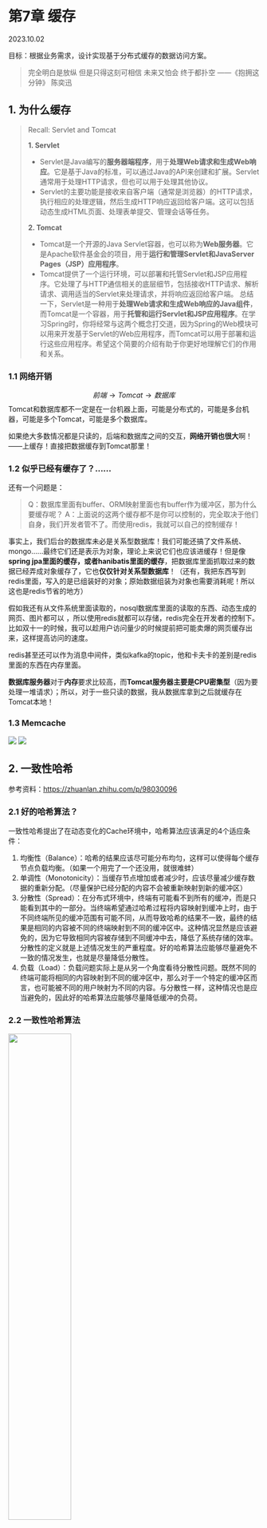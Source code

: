 # 第7章 缓存

2023.10.02

目标：根据业务需求，设计实现基于分布式缓存的数据访问方案。

> 完全明白是放纵
但是只得这刻可相信
未来又怕会
终于都扑空
——《抱拥这分钟》 陈奕迅


## 1. 为什么缓存

> Recall: Servlet and Tomcat
> 
>  **1. Servlet**
>- Servlet是Java编写的**服务器端程序**，用于**处理Web请求和生成Web响应**。它是基于Java的标准，可以通过Java的API来创建和扩展。Servlet通常用于处理HTTP请求，但也可以用于处理其他协议。
>- Servlet的主要功能是接收来自客户端（通常是浏览器）的HTTP请求，执行相应的处理逻辑，然后生成HTTP响应返回给客户端。这可以包括动态生成HTML页面、处理表单提交、管理会话等任务。
>
> **2. Tomcat**
>- Tomcat是一个开源的Java Servlet容器，也可以称为**Web服务器**。它是Apache软件基金会的项目，用于**运行和管理Servlet和JavaServer Pages（JSP）应用程序**。
>- Tomcat提供了一个运行环境，可以部署和托管Servlet和JSP应用程序。它处理了与HTTP通信相关的底层细节，包括接收HTTP请求、解析请求、调用适当的Servlet来处理请求，并将响应返回给客户端。
> 总结一下，Servlet是一种用于**处理Web请求和生成Web响应的Java组件**，而Tomcat是一个容器，用于**托管和运行Servlet和JSP应用程序**。在学习Spring时，你将经常与这两个概念打交道，因为Spring的Web模块可以用来开发基于Servlet的Web应用程序，而Tomcat可以用于部署和运行这些应用程序。希望这个简要的介绍有助于你更好地理解它们的作用和关系。


### 1.1 网络开销

$$ 前端 \rightarrow Tomcat \rightarrow 数据库 $$
Tomcat和数据库都不一定是在一台机器上面，可能是分布式的，可能是多台机器，可能是多个Tomcat，可能是多个数据库。

如果绝大多数情况都是只读的，后端和数据库之间的交互，**网络开销也很大**啊！
——上缓存！直接把数据缓存到Tomcat那里！

### 1.2 似乎已经有缓存了？……

还有一个问题是：
> Q：数据库里面有buffer、ORM映射里面也有buffer作为缓冲区，那为什么要缓存呢？
> A：上面说的这两个缓存都不是你可以控制的，完全取决于他们自身，我们开发者管不了。而使用redis，我就可以自己的控制缓存！

事实上，我们后台的数据库未必是关系型数据库！我们可能还搞了文件系统、mongo……最终它们还是表示为对象，理论上来说它们也应该进缓存！但是像**spring jpa里面的缓存，或者hanibatis里面的缓存**，把数据库里面抓取过来的数据已经弄成对象缓存了，它也**仅仅针对关系型数据库**！（还有，我把东西写到redis里面，写入的是已组装好的对象；原始数据组装为对象也需要消耗呢！所以这也是redis节省的地方）

假如我还有从文件系统里面读取的，nosql数据库里面的读取的东西、动态生成的网页、图片都可以 ，所以使用redis就都可以存储，redis完全在开发者的控制下。比如双十一的时候，我可以趁用户访问量少的时候提前把可能卖爆的网页缓存出来，这样提高访问的速度。

redis甚至还可以作为消息中间件，类似kafka的topic，他和卡夫卡的差别是redis里面的东西在内存里面。

**数据库服务器**对于**内存**要求比较高，而**Tomcat服务器主要是CPU密集型**（因为要处理一堆请求）；所以，对于一些只读的数据，我从数据库拿到之后就缓存在Tomcat本地！

### 1.3 Memcache

![](./res/memcache.png)
![](./res/memcache2.png)

## 2. 一致性哈希

参考资料：https://zhuanlan.zhihu.com/p/98030096

### 2.1 好的哈希算法？

一致性哈希提出了在动态变化的Cache环境中，哈希算法应该满足的4个适应条件：
1. 均衡性（Balance）：哈希的结果应该尽可能分布均匀，这样可以使得每个缓存节点负载均衡。（如果一个用完了一个还没用，就很难蚌）
2. 单调性（Monotonicity）：当缓存节点增加或者减少时，应该尽量减少缓存数据的重新分配。（尽量保护已经分配的内容不会被重新映射到新的缓冲区）
3. 分散性（Spread）：在分布式环境中，终端有可能看不到所有的缓冲，而是只能看到其中的一部分。当终端希望通过哈希过程将内容映射到缓冲上时，由于不同终端所见的缓冲范围有可能不同，从而导致哈希的结果不一致，最终的结果是相同的内容被不同的终端映射到不同的缓冲区中。这种情况显然是应该避免的，因为它导致相同内容被存储到不同缓冲中去，降低了系统存储的效率。分散性的定义就是上述情况发生的严重程度。好的哈希算法应能够尽量避免不一致的情况发生，也就是尽量降低分散性。
4. 负载（Load）：负载问题实际上是从另一个角度看待分散性问题。既然不同的终端可能将相同的内容映射到不同的缓冲区中，那么对于一个特定的缓冲区而言，也可能被不同的用户映射为不同的内容。与分散性一样，这种情况也是应当避免的，因此好的哈希算法应能够尽量降低缓冲的负荷。

### 2.2 一致性哈希算法

<img src="./res/hash.png" width="50%" />

按照常用的hash算法，来将对应的key哈希到一个具有$2^32$个节点的空间中；现在我们将这些数字头尾相连，结合成一个闭合环形。

然后我们**映射服务器节点**。具体可以选择服务器的ip或唯一主机名作为关键字进行哈希，这样每台机器就能确定其在哈希环上的位置。假设我们将四台服务器使用ip地址哈希后在环空间上。

然后我们将objectA、objectB、objectC、objectD四个对象通过特定的Hash函数计算出对应的key值，然后散列到Hash环上,然后从数据所在位置沿环顺时针“行走”，第一台遇到的服务器就是其应该定位到的服务器。

**服务器的删除与添加**
1. 如果此时NodeC宕机了，此时Object A、B、D不会受到影响，只有Object C会重新分配到Node D上面去，而其他数据对象不会发生变化；
2. 如果在环境中新增一台服务器Node X，通过hash算法将Node X映射到环中，通过按顺时针迁移的规则，那么Object C被迁移到了Node X中，其它对象还保持这原有的存储位置。通过对节点的添加和删除的分析，一致性哈希算法在保持了单调性的同时，还是数据的迁移达到了最小，这样的算法对分布式集群来说是非常合适的，避免了大量数据迁移，减小了服务器的的压力。

<img src="./res/hash2.png" width="50%" />

### 2.3 虚拟节点

当服务器节点比较少的时候，会出现一个问题，就是此时必然造成大量数据集中到一个节点上面，极少数数据集中到另外的节点上面。

为了解决这种数据倾斜问题，一致性哈希算法引入了虚拟节点机制，即对每一个服务节点计算多个哈希，每个计算结果位置都放置一个此服务节点，称为虚拟节点。具体做法可以先确定每个物理节点关联的虚拟节点数量，然后在ip或者主机名后面增加编号。例如上面的情况，可以为每台服务器计算三个虚拟节点，于是可以分别计算 “Node A#1”、“Node A#2”、“Node A#3”、“Node B#1”、“Node B#2”、“Node B#3”的哈希值，于是形成六个虚拟节点：

<img src="./res/hash3.png" width="50%" />

同时数据定位算法不变，只是多了一步虚拟节点到实际节点的映射，例如定位到“Node A#1”、“Node A#2”、“Node A#3”三个虚拟节点的数据均定位到Node A上。这样就解决了服务节点少时数据倾斜的问题。每个物理节点关联的虚拟节点数量就根据具体的生产环境情况再确定。

## 3. Redis!

### 3.1 基本概念

- key-value store
- **NoSQL** database

可以有主从备份（缓存怎么会有主从备份？因为有人把它当NoSQL数据库用……）、集群化部署

什么东西放缓存：按照上课讲的，那就是：
1. 经常用到的东西
2. 经常涉及到读取操作的，而很少涉及到写的操作的
3. 中间计算的结果
4. 经常要写的东西不要放入缓存

### 3.2 spring！

> **概念：什么是序列化？**
> 两个进程之间通信（夏老师讲的cse！），实际上是一件很麻烦的事情！
> Tomcat在一台服务器跑我们的应用，redis也在另一台跑着，它们是两个进程。
> Tomcat写了无论哪个地址，我想访问你redis那边的地址，我访问不到啊！进程间所谓的通信就是传输数据；比如我要传输一个object，我把它转化为一个字节数组`byte[]`，这就是序列化；然后你收到了这个字节数组，你就把它反序列化，就变成了一个object。

写一个`RedisConfig.java`的配置类，然后写个`yaml`文件，用！

## 4. 分布式缓存

- 为什么需要分布式缓存：因为一个机器的缓存可能不够，**物理上多个机器，实际逻辑上是一个大的缓存**，可以充分利用多个机器的内存；
- 稳定可以备份，可靠性增加。